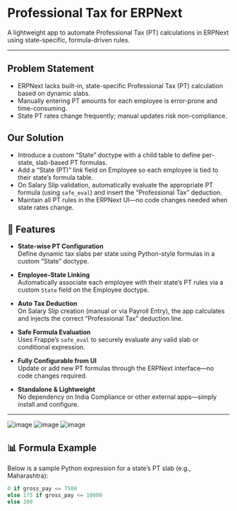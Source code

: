# Professional Tax for ERPNext

A lightweight app to automate Professional Tax (PT) calculations in ERPNext using state-specific, formula-driven rules.

---

## Problem Statement

- ERPNext lacks built-in, state-specific Professional Tax (PT) calculation based on dynamic slabs.  
- Manually entering PT amounts for each employee is error-prone and time-consuming.  
- State PT rates change frequently; manual updates risk non-compliance.  

## Our Solution

- Introduce a custom “State” doctype with a child table to define per-state, slab-based PT formulas.  
- Add a “State (PT)” link field on Employee so each employee is tied to their state’s formula table.  
- On Salary Slip validation, automatically evaluate the appropriate PT formula (using `safe_eval`) and insert the “Professional Tax” deduction.  
- Maintain all PT rules in the ERPNext UI—no code changes needed when state rates change.  


## 🔧 Features

- **State-wise PT Configuration**  
  Define dynamic tax slabs per state using Python-style formulas in a custom “State” doctype.  

- **Employee-State Linking**  
  Automatically associate each employee with their state’s PT rules via a custom `State` field on the Employee doctype.  

- **Auto Tax Deduction**  
  On Salary Slip creation (manual or via Payroll Entry), the app calculates and injects the correct “Professional Tax” deduction line.  

- **Safe Formula Evaluation**  
  Uses Frappe’s `safe_eval` to securely evaluate any valid slab or conditional expression.  

- **Fully Configurable from UI**  
  Update or add new PT formulas through the ERPNext interface—no code changes required.  

- **Standalone & Lightweight**  
  No dependency on India Compliance or other external apps—simply install and configure.

---
![image](https://github.com/user-attachments/assets/6c6bb534-24e5-48af-818b-e5aafb3ebf7f)
![image](https://github.com/user-attachments/assets/8de0dc90-d296-460a-a324-0529ba99f06e)
![image](https://github.com/user-attachments/assets/c035b62e-1820-4a7d-9111-10b812329583)


## 📊 Formula Example

Below is a sample Python expression for a state’s PT slab (e.g., Maharashtra):

```python
0 if gross_pay <= 7500
else 175 if gross_pay <= 10000
else 200

